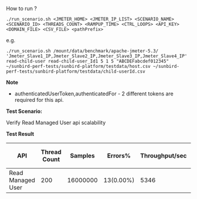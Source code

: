How to run ?

```./run_scenario.sh <JMETER_HOME> <JMETER_IP_LIST> <SCENARIO_NAME> <SCENARIO_ID> <THREADS_COUNT> <RAMPUP_TIME> <CTRL_LOOPS> <API_KEY> <DOMAIN_FILE> <CSV_FILE> <pathPrefix>```

e.g.

```./run_scenario.sh /mount/data/benchmark/apache-jmeter-5.3/ 'Jmeter_Slave1_IP,Jmeter_Slave2_IP,Jmeter_Slave3_IP,Jmeter_Slave4_IP' read-child-user read-child-user_Id1 5 1 5 "ABCDEFabcdef012345" ~/sunbird-perf-tests/sunbird-platform/testdata/host.csv ~/sunbird-perf-tests/sunbird-platform/testdata/child-userId.csv```

**Note**
- authenticatedUserToken,authenticatedFor - 2 different tokens are required for this api.

**Test Scenario:**

Verify Read Managed User api scalability

**Test Result**

|API              |Thread Count|Samples |Errors%    |Throughput/sec|Avg Resp Time |95th pct |99th pct|
|-----------------|------------|--------|-----------| -------------|--------------|---------|--------|
|Read Managed User|200         |16000000 |13(0.00%) | 5346         | 36           |  60     |70      |
